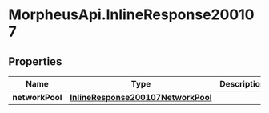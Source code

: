 # MorpheusApi.InlineResponse200107

## Properties

Name | Type | Description | Notes
------------ | ------------- | ------------- | -------------
**networkPool** | [**InlineResponse200107NetworkPool**](InlineResponse200107NetworkPool.md) |  | [optional] 


